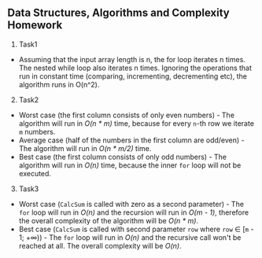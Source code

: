## Data Structures, Algorithms and Complexity Homework

1. Task1
  - Assuming that the input array length is n, the for loop iterates n times. The nested while loop also iterates n times. Ignoring the operations that run in constant time (comparing, incrementing, decrementing etc), the algorithm runs in O(n^2).

2. Task2
  - Worst case (the first column consists of only even numbers) - The algorithm will run in *O(n * m)* time, because for every `n`-th row we iterate `m` numbers.
  - Average case (half of the numbers in the first column are odd/even) - The algorithm will run in *O(n * m/2)* time.
  - Best case (the first column consists of only odd numbers) - The algorithm will run in *O(n)* time, because the inner `for` loop will not be executed.

3. Task3
  - Worst case (`CalcSum` is called with zero as a second parameter) - The `for` loop will run in *O(n)* and the recursion will run in *O(m - 1)*, therefore the overall complexity of the algorithm will be *O(n * m)*.
  - Best case (`CalcSum` is called with second parameter `row` where `row` ∈ [`m` - 1; +∞)) - The `for` loop will run in *O(n)* and the recursive call won't be reached at all. The overall complexity will be
 *O(n)*.